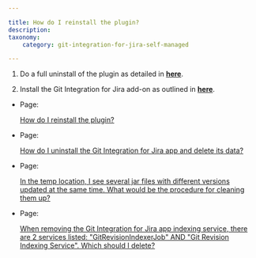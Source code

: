 ```yaml
---

title: How do I reinstall the plugin?
description:
taxonomy:
    category: git-integration-for-jira-self-managed

---
```

1.  Do a full uninstall of the plugin as detailed in [**here**](/wiki/spaces/GIJDC/pages/2053832772).

2.  Install the Git Integration for Jira add-on as outlined in [**here**](/wiki/spaces/GIJDC/pages/1930395878/Installation).


*   Page:

    [How do I reinstall the plugin?](/wiki/spaces/GIJDC/pages/2054029344)

*   Page:

    [How do I uninstall the Git Integration for Jira app and delete its data?](/wiki/spaces/GIJDC/pages/2053832772)

*   Page:

    [In the temp location, I see several jar files with different versions updated at the same time. What would be the procedure for cleaning them up?](/wiki/spaces/GIJDC/pages/2053865535)

*   Page:

    [When removing the Git Integration for Jira app indexing service, there are 2 services listed: "GitRevisionIndexerJob" AND "Git Revision Indexing Service". Which should I delete?](/wiki/spaces/GIJDC/pages/2053865556)